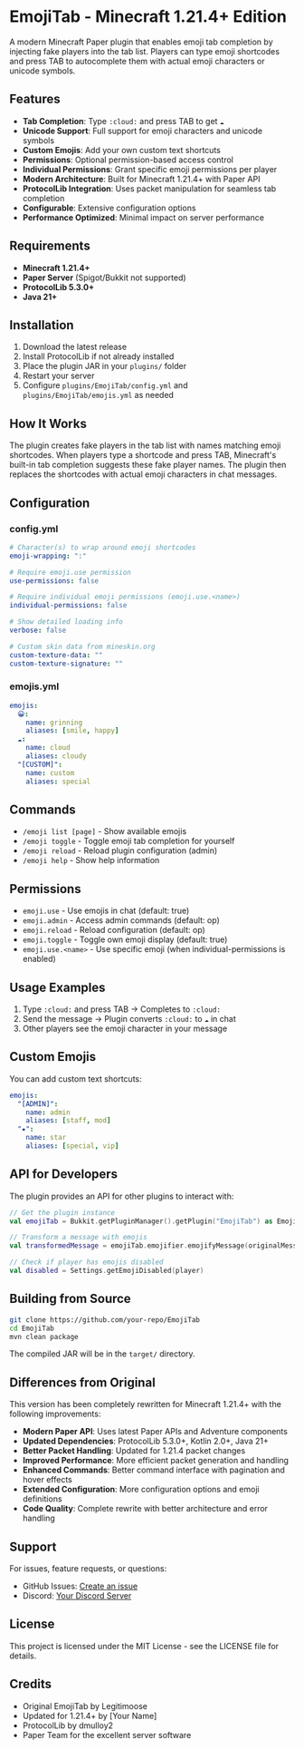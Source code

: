 # EmojiTab - Minecraft 1.21.4+ Edition

A modern Minecraft Paper plugin that enables emoji tab completion by injecting fake players into the tab list. Players can type emoji shortcodes and press TAB to autocomplete them with actual emoji characters or unicode symbols.

## Features

- **Tab Completion**: Type `:cloud:` and press TAB to get `☁`
- **Unicode Support**: Full support for emoji characters and unicode symbols
- **Custom Emojis**: Add your own custom text shortcuts
- **Permissions**: Optional permission-based access control
- **Individual Permissions**: Grant specific emoji permissions per player
- **Modern Architecture**: Built for Minecraft 1.21.4+ with Paper API
- **ProtocolLib Integration**: Uses packet manipulation for seamless tab completion
- **Configurable**: Extensive configuration options
- **Performance Optimized**: Minimal impact on server performance

## Requirements

- **Minecraft 1.21.4+**
- **Paper Server** (Spigot/Bukkit not supported)
- **ProtocolLib 5.3.0+**
- **Java 21+**

## Installation

1. Download the latest release
2. Install ProtocolLib if not already installed
3. Place the plugin JAR in your `plugins/` folder
4. Restart your server
5. Configure `plugins/EmojiTab/config.yml` and `plugins/EmojiTab/emojis.yml` as needed

## How It Works

The plugin creates fake players in the tab list with names matching emoji shortcodes. When players type a shortcode and press TAB, Minecraft's built-in tab completion suggests these fake player names. The plugin then replaces the shortcodes with actual emoji characters in chat messages.

## Configuration

### config.yml
```yaml
# Character(s) to wrap around emoji shortcodes
emoji-wrapping: ":"

# Require emoji.use permission
use-permissions: false

# Require individual emoji permissions (emoji.use.<name>)
individual-permissions: false

# Show detailed loading info
verbose: false

# Custom skin data from mineskin.org
custom-texture-data: ""
custom-texture-signature: ""
```

### emojis.yml
```yaml
emojis:
  😀:
    name: grinning
    aliases: [smile, happy]
  ☁:
    name: cloud
    aliases: cloudy
  "[CUSTOM]":
    name: custom
    aliases: special
```

## Commands

- `/emoji list [page]` - Show available emojis
- `/emoji toggle` - Toggle emoji tab completion for yourself
- `/emoji reload` - Reload plugin configuration (admin)
- `/emoji help` - Show help information

## Permissions

- `emoji.use` - Use emojis in chat (default: true)
- `emoji.admin` - Access admin commands (default: op)
- `emoji.reload` - Reload configuration (default: op)
- `emoji.toggle` - Toggle own emoji display (default: true)
- `emoji.use.<name>` - Use specific emoji (when individual-permissions is enabled)

## Usage Examples

1. Type `:cloud:` and press TAB → Completes to `:cloud:`
2. Send the message → Plugin converts `:cloud:` to `☁` in chat
3. Other players see the emoji character in your message

## Custom Emojis

You can add custom text shortcuts:

```yaml
emojis:
  "[ADMIN]":
    name: admin
    aliases: [staff, mod]
  "★":
    name: star
    aliases: [special, vip]
```

## API for Developers

The plugin provides an API for other plugins to interact with:

```kotlin
// Get the plugin instance
val emojiTab = Bukkit.getPluginManager().getPlugin("EmojiTab") as EmojiTab

// Transform a message with emojis
val transformedMessage = emojiTab.emojifier.emojifyMessage(originalMessage, player)

// Check if player has emojis disabled
val disabled = Settings.getEmojiDisabled(player)
```

## Building from Source

```bash
git clone https://github.com/your-repo/EmojiTab
cd EmojiTab
mvn clean package
```

The compiled JAR will be in the `target/` directory.

## Differences from Original

This version has been completely rewritten for Minecraft 1.21.4+ with the following improvements:

- **Modern Paper API**: Uses latest Paper APIs and Adventure components
- **Updated Dependencies**: ProtocolLib 5.3.0+, Kotlin 2.0+, Java 21+
- **Better Packet Handling**: Updated for 1.21.4 packet changes
- **Improved Performance**: More efficient packet generation and handling
- **Enhanced Commands**: Better command interface with pagination and hover effects
- **Extended Configuration**: More configuration options and emoji definitions
- **Code Quality**: Complete rewrite with better architecture and error handling

## Support

For issues, feature requests, or questions:
- GitHub Issues: [Create an issue](https://github.com/your-repo/EmojiTab/issues)
- Discord: [Your Discord Server](https://discord.gg/your-server)

## License

This project is licensed under the MIT License - see the LICENSE file for details.

## Credits

- Original EmojiTab by Legitimoose
- Updated for 1.21.4+ by [Your Name]
- ProtocolLib by dmulloy2
- Paper Team for the excellent server software
